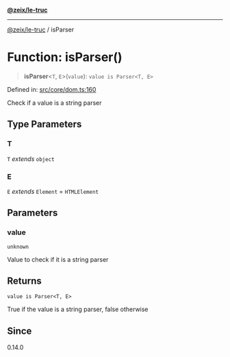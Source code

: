 [**@zeix/le-truc**](../README.md)

***

[@zeix/le-truc](../globals.md) / isParser

# Function: isParser()

> **isParser**\<`T`, `E`\>(`value`): `value is Parser<T, E>`

Defined in: [src/core/dom.ts:160](https://github.com/zeixcom/ui-element/blob/e2d0534c92417874d64304e2f9afb7062e5cf6fa/src/core/dom.ts#L160)

Check if a value is a string parser

## Type Parameters

### T

`T` *extends* `object`

### E

`E` *extends* `Element` = `HTMLElement`

## Parameters

### value

`unknown`

Value to check if it is a string parser

## Returns

`value is Parser<T, E>`

True if the value is a string parser, false otherwise

## Since

0.14.0
